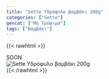 ```yaml
---
title: "Sette Υδρόφυλο βαμβάκι 200g"
categories: ["Sette"]
gencat: ["Μη Τρόφιμα"]
tags: ["Βαμβάκι"]
---
```

{{< rawhtml >}}

<div class="sload440"><div class="product">SOON<br><div class="pimg"><img alt="Sette Υδρόφυλο βαμβάκι 200g" title="Sette Υδρόφυλο βαμβάκι 200g" src="/media/images/sette-ydrofylo-bambaki-200g.jpg"></div></div></div>
{{< /rawhtml >}}


